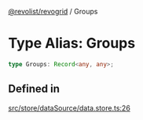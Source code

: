 [@revolist/revogrid](README.md) / Groups

# Type Alias: Groups

```ts
type Groups: Record<any, any>;
```

## Defined in

[src/store/dataSource/data.store.ts:26](https://github.com/revolist/revogrid/blob/d6473f6969ab6fd56cd4da079557c4c65f0572e2/src/store/dataSource/data.store.ts#L26)
